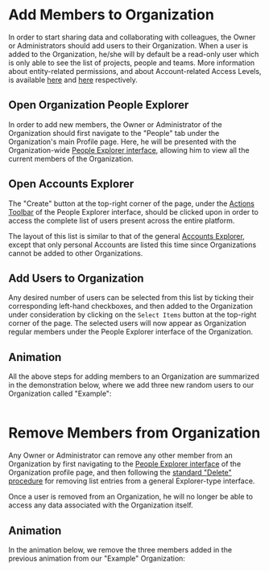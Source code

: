 # Add Members to Organization

In order to start sharing data and collaborating with colleagues, the Owner or Administrators should add users to their Organization. When a user is added to the Organization, he/she will by default be a read-only user which is only able to see the list of projects, people and teams. More information about entity-related permissions, and about Account-related Access Levels, is available [here](/entities-general/permissions.md) and [here](/collaboration/sharing/access-levels.md) respectively.

## Open Organization People Explorer

In order to add new members, the Owner or Administrator of the Organization should first navigate to the "People" tab <i class="zmdi zmdi-account zmdi-hc-border"></i> under the Organization's main Profile page. Here, he will be presented with the Organization-wide [People Explorer interface](../../ui/people-explorer.md), allowing him to view all the current members of the Organization. 

## Open Accounts Explorer

The  "Create" button  <i class="zmdi zmdi-plus-circle zmdi-hc-border"></i> at the top-right corner of the page, under the [Actions Toolbar](/entities-general/ui/explorer.md) of the People Explorer interface, should be clicked upon in order to access the complete list of users present across the entire platform. 

The layout of this list is similar to that of the general [Accounts Explorer](/accounts/ui/explorer.md), except that only personal Accounts are listed this time since Organizations cannot be added to other Organizations. 

## Add Users to Organization

Any desired number of users can be selected from this list by ticking their corresponding left-hand checkboxes, and then added to the Organization under consideration by clicking on the `Select Items` button <i class="zmdi zmdi-collection-plus zmdi-hc-border"></i> at the top-right corner of the page. The selected users will now appear as Organization regular members under the People Explorer interface of the Organization.

## Animation

All the above steps for adding members to an Organization are summarized in the demonstration below, where we add three new random users to our Organization called "Example":

<img data-gifffer="/images/organization-add-user.gif">

# Remove Members from Organization

Any Owner or Administrator can remove any other member from an Organization by first navigating to the [People Explorer interface](../../ui/people-explorer.md) of the Organization profile page, and then following the [standard "Delete" procedure](/entities-general/actions/delete.md) for removing list entries from a general Explorer-type interface. 

Once a user is removed from an Organization, he will no longer be able to access any data associated with the Organization itself.

## Animation

In the animation below, we remove the three members added in the previous animation from our "Example" Organization: 

<img data-gifffer="/images/organization-remove-user.gif">
